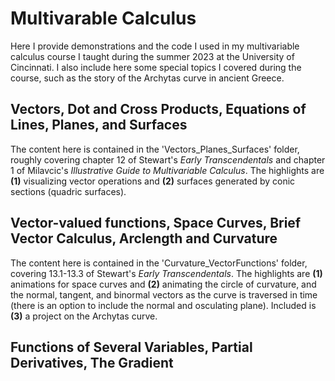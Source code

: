 # Multivarable Calculus
Here I provide demonstrations and the code I used in my multivariable calculus course I taught during the summer 2023 at the University of Cincinnati.
I also include here some special topics I covered during the course, such as the story of the Archytas curve in ancient Greece.

## Vectors, Dot and Cross Products, Equations of Lines, Planes, and Surfaces

The content here is contained in the 'Vectors_Planes_Surfaces' folder, roughly covering chapter 12 of Stewart's *Early Transcendentals* and chapter 1 of Milavcic's *Illustrative Guide to Multivariable Calculus*. The highlights are **(1)** visualizing vector operations and **(2)** surfaces generated by conic sections (quadric surfaces).

## Vector-valued functions, Space Curves, Brief Vector Calculus, Arclength and Curvature

The content here is contained in the 'Curvature_VectorFunctions' folder, covering 13.1-13.3 of Stewart's *Early Transcendentals*. The highlights are **(1)** animations for space curves and **(2)** animating the circle of curvature, and the normal, tangent, and binormal vectors as the curve is traversed in time (there is an option to include the normal and osculating plane). Included is **(3)** a project on the Archytas curve.

## Functions of Several Variables, Partial Derivatives, The Gradient
